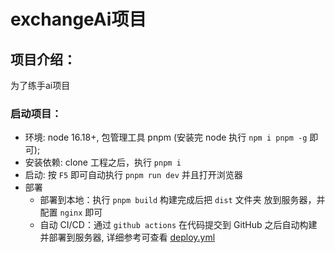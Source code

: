 # exchangeAi项目
## 项目介绍：
为了练手ai项目

### 启动项目：
- 环境: node 16.18+, 包管理工具 pnpm (安装完 node 执行 `npm i pnpm -g` 即可);
- 安装依赖: clone 工程之后，执行 `pnpm i`
- 启动: 按 `F5` 即可自动执行 `pnpm run dev` 并且打开浏览器
- 部署
  - 部署到本地：执行 `pnpm build` 构建完成后把 `dist` 文件夹 放到服务器，并配置 `nginx` 即可
  - 自动 CI/CD：通过 `github actions` 在代码提交到 GitHub 之后自动构建并部署到服务器, 详细参考可查看 [deploy.yml](.github/workflows/deploy.yml)